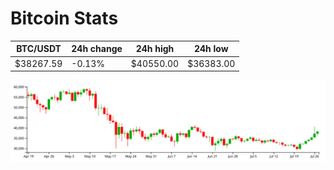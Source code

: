 # Bitcoin Stats

BTC/USDT|24h change|24h high|24h low|
|---|---|---|---|
|$38267.59|-0.13%|$40550.00|$36383.00|

<img src="./chart.svg">
